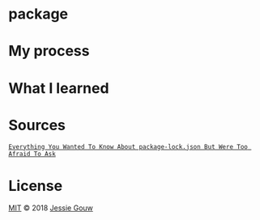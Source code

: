 # package

# My process

# What I learned

# Sources
[`Everything You Wanted To Know About package-lock.json But Were Too Afraid To Ask`](https://medium.com/@Quigley_Ja/everything-you-wanted-to-know-about-package-lock-json-b81911aa8ab8)

# License
[MIT](https://github.com/jessiegouw/package/blob/master/LICENSE) © 2018 [Jessie Gouw](https://github.com/jessiegouw)
